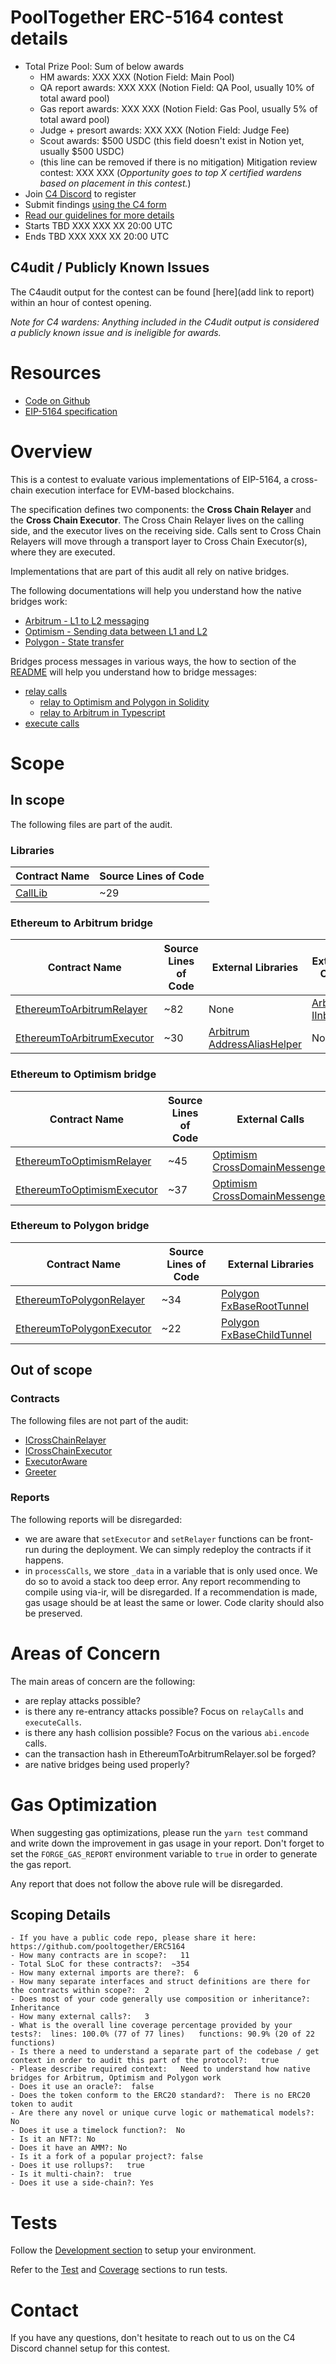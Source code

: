 # PoolTogether ERC-5164 contest details
- Total Prize Pool: Sum of below awards
  - HM awards: XXX XXX (Notion Field: Main Pool)
  - QA report awards: XXX XXX (Notion Field: QA Pool, usually 10% of total award pool)
  - Gas report awards: XXX XXX (Notion Field: Gas Pool, usually 5% of total award pool)
  - Judge + presort awards: XXX XXX (Notion Field: Judge Fee)
  - Scout awards: $500 USDC (this field doesn't exist in Notion yet, usually $500 USDC)
  - (this line can be removed if there is no mitigation) Mitigation review contest: XXX XXX (*Opportunity goes to top X certified wardens based on placement in this contest.*)
- Join [C4 Discord](https://discord.gg/code4rena) to register
- Submit findings [using the C4 form](https://code4rena.com/contests/YYYY-MM-sponsorName-contest/submit)
- [Read our guidelines for more details](https://docs.code4rena.com/roles/wardens)
- Starts TBD XXX XXX XX 20:00 UTC
- Ends TBD XXX XXX XX 20:00 UTC

## C4udit / Publicly Known Issues

The C4audit output for the contest can be found [here](add link to report) within an hour of contest opening.

*Note for C4 wardens: Anything included in the C4udit output is considered a publicly known issue and is ineligible for awards.*

# Resources

- [Code on Github](https://github.com/pooltogether/ERC5164/tree/5647bd84f2a6d1a37f41394874d567e45a97bf48)
- [EIP-5164 specification](https://eips.ethereum.org/EIPS/eip-5164)

# Overview

This is a contest to evaluate various implementations of EIP-5164, a cross-chain execution interface for EVM-based blockchains.

The specification defines two components: the **Cross Chain Relayer** and the **Cross Chain Executor**. The Cross Chain Relayer lives on the calling side, and the executor lives on the receiving side. Calls sent to Cross Chain Relayers will move through a transport layer to Cross Chain Executor(s), where they are executed.

Implementations that are part of this audit all rely on native bridges.

The following documentations will help you understand how the native bridges work:
- [Arbitrum - L1 to L2 messaging](https://developer.arbitrum.io/arbos/l1-to-l2-messaging)
- [Optimism - Sending data between L1 and L2](https://community.optimism.io/docs/developers/bridge/messaging/#)
- [Polygon - State transfer](https://wiki.polygon.technology/docs/develop/l1-l2-communication/state-transfer)

Bridges process messages in various ways, the how to section of the [README](https://github.com/pooltogether/ERC5164/tree/5647bd84f2a6d1a37f41394874d567e45a97bf48#how-to-use) will help you understand how to bridge messages:
- [relay calls](https://github.com/pooltogether/ERC5164/tree/5647bd84f2a6d1a37f41394874d567e45a97bf48#relay-calls)
  - [relay to Optimism and Polygon in Solidity](https://github.com/pooltogether/ERC5164/tree/5647bd84f2a6d1a37f41394874d567e45a97bf48#example)
  - [relay to Arbitrum in Typescript](https://github.com/pooltogether/ERC5164/tree/5647bd84f2a6d1a37f41394874d567e45a97bf48#arbitrum-relay)
- [execute calls](https://github.com/pooltogether/ERC5164/tree/5647bd84f2a6d1a37f41394874d567e45a97bf48#execute-calls)

# Scope

## In scope

The following files are part of the audit.

### Libraries

| Contract Name | Source Lines of Code |
| --- | --- |
| [CallLib](https://github.com/pooltogether/ERC5164/blob/5647bd84f2a6d1a37f41394874d567e45a97bf48/src/libraries/CallLib.sol) | ~29 |

### Ethereum to Arbitrum bridge

| Contract Name | Source Lines of Code | External Libraries | External Calls |
| --- | --- | --- | --- |
| [EthereumToArbitrumRelayer](https://github.com/pooltogether/ERC5164/blob/5647bd84f2a6d1a37f41394874d567e45a97bf48/src/ethereum-arbitrum/EthereumToArbitrumRelayer.sol) | ~82 | None | [Arbitrum IInbox](https://github.com/OffchainLabs/nitro/blob/1f32bec6b9b228bb2fab4bfa02867716f65d0c5c/contracts/src/bridge/IInbox.sol) |
| [EthereumToArbitrumExecutor](https://github.com/pooltogether/ERC5164/blob/5647bd84f2a6d1a37f41394874d567e45a97bf48/src/ethereum-arbitrum/EthereumToArbitrumExecutor.sol) | ~30 | [Arbitrum AddressAliasHelper](https://github.com/OffchainLabs/nitro/blob/1f32bec6b9b228bb2fab4bfa02867716f65d0c5c/contracts/src/libraries/AddressAliasHelper.sol) | None |


### Ethereum to Optimism bridge

| Contract Name | Source Lines of Code | External Calls |
| --- | --- | --- |
| [EthereumToOptimismRelayer](https://github.com/pooltogether/ERC5164/blob/5647bd84f2a6d1a37f41394874d567e45a97bf48/src/ethereum-optimism/EthereumToOptimismRelayer.sol) | ~45 | [Optimism CrossDomainMessenger](https://github.com/ethereum-optimism/optimism/blob/f7dbad0287fd97488e62a3bee53fb3353a6c56b9/packages/contracts/contracts/libraries/bridge/ICrossDomainMessenger.sol) |
| [EthereumToOptimismExecutor](https://github.com/pooltogether/ERC5164/blob/5647bd84f2a6d1a37f41394874d567e45a97bf48/src/ethereum-optimism/EthereumToOptimismExecutor.sol) | ~37 | [Optimism CrossDomainMessenger](https://github.com/ethereum-optimism/optimism/blob/f7dbad0287fd97488e62a3bee53fb3353a6c56b9/packages/contracts/contracts/libraries/bridge/ICrossDomainMessenger.sol) |

### Ethereum to Polygon bridge

| Contract Name | Source Lines of Code | External Libraries |
| --- | --- | --- |
| [EthereumToPolygonRelayer](https://github.com/pooltogether/ERC5164/blob/5647bd84f2a6d1a37f41394874d567e45a97bf48/src/ethereum-polygon/EthereumToPolygonRelayer.sol) | ~34 | [Polygon FxBaseRootTunnel](https://github.com/fx-portal/contracts/blob/dc41712b802a65a0cc2d00ec0833da741dd5ba7c/contracts/tunnel/FxBaseRootTunnel.sol) |
| [EthereumToPolygonExecutor](https://github.com/pooltogether/ERC5164/blob/5647bd84f2a6d1a37f41394874d567e45a97bf48/src/ethereum-polygon/EthereumToPolygonExecutor.sol) | ~22 | [Polygon FxBaseChildTunnel](https://github.com/fx-portal/contracts/blob/dc41712b802a65a0cc2d00ec0833da741dd5ba7c/contracts/tunnel/FxBaseChildTunnel.sol) |

## Out of scope

### Contracts

The following files are not part of the audit:
- [ICrossChainRelayer](https://github.com/pooltogether/ERC5164/blob/5647bd84f2a6d1a37f41394874d567e45a97bf48/src/interfaces/ICrossChainRelayer.sol)
- [ICrossChainExecutor](https://github.com/pooltogether/ERC5164/blob/5647bd84f2a6d1a37f41394874d567e45a97bf48/src/interfaces/ICrossChainExecutor.sol)
- [ExecutorAware](https://github.com/pooltogether/ERC5164/blob/5647bd84f2a6d1a37f41394874d567e45a97bf48/src/abstract/ExecutorAware.sol)
- [Greeter](https://github.com/pooltogether/ERC5164/blob/5647bd84f2a6d1a37f41394874d567e45a97bf48/test/contracts/Greeter.sol)

### Reports

The following reports will be disregarded:

- we are aware that `setExecutor` and `setRelayer` functions can be front-run during the deployment. We can simply redeploy the contracts if it happens.
- in `processCalls`, we store `_data` in a variable that is only used once. We do so to avoid a stack too deep error. Any report recommending to compile using via-ir, will be disregarded.
If a recommendation is made, gas usage should be at least the same or lower. Code clarity should also be preserved.


# Areas of Concern

The main areas of concern are the following:
- are replay attacks possible?
- is there any re-entrancy attacks possible? Focus on `relayCalls` and `executeCalls`.
- is there any hash collision possible? Focus on the various `abi.encode` calls.
- can the transaction hash in EthereumToArbitrumRelayer.sol be forged?
- are native bridges being used properly?

# Gas Optimization

When suggesting gas optimizations, please run the `yarn test` command and write down the improvement in gas usage in your report. Don't forget to set the `FORGE_GAS_REPORT` environment variable to `true` in order to generate the gas report.

Any report that does not follow the above rule will be disregarded.

## Scoping Details 
```
- If you have a public code repo, please share it here:  https://github.com/pooltogether/ERC5164
- How many contracts are in scope?:   11
- Total SLoC for these contracts?:  ~354
- How many external imports are there?:  6
- How many separate interfaces and struct definitions are there for the contracts within scope?:  2
- Does most of your code generally use composition or inheritance?: Inheritance  
- How many external calls?:   3
- What is the overall line coverage percentage provided by your tests?:  lines: 100.0% (77 of 77 lines)   functions: 90.9% (20 of 22 functions)
- Is there a need to understand a separate part of the codebase / get context in order to audit this part of the protocol?:   true
- Please describe required context:   Need to understand how native bridges for Arbitrum, Optimism and Polygon work
- Does it use an oracle?:  false
- Does the token conform to the ERC20 standard?:  There is no ERC20 token to audit
- Are there any novel or unique curve logic or mathematical models?: No
- Does it use a timelock function?:  No
- Is it an NFT?: No
- Does it have an AMM?: No  
- Is it a fork of a popular project?: false   
- Does it use rollups?:   true
- Is it multi-chain?:  true
- Does it use a side-chain?: Yes
```

# Tests

Follow the [Development section](https://github.com/pooltogether/ERC5164/tree/5647bd84f2a6d1a37f41394874d567e45a97bf48#development) to setup your environment.

Refer to the [Test](https://github.com/pooltogether/ERC5164/tree/5647bd84f2a6d1a37f41394874d567e45a97bf48#test) and [Coverage](https://github.com/pooltogether/ERC5164/tree/5647bd84f2a6d1a37f41394874d567e45a97bf48#coverage) sections to run tests.

# Contact

If you have any questions, don't hesitate to reach out to us on the C4 Discord channel setup for this contest.

